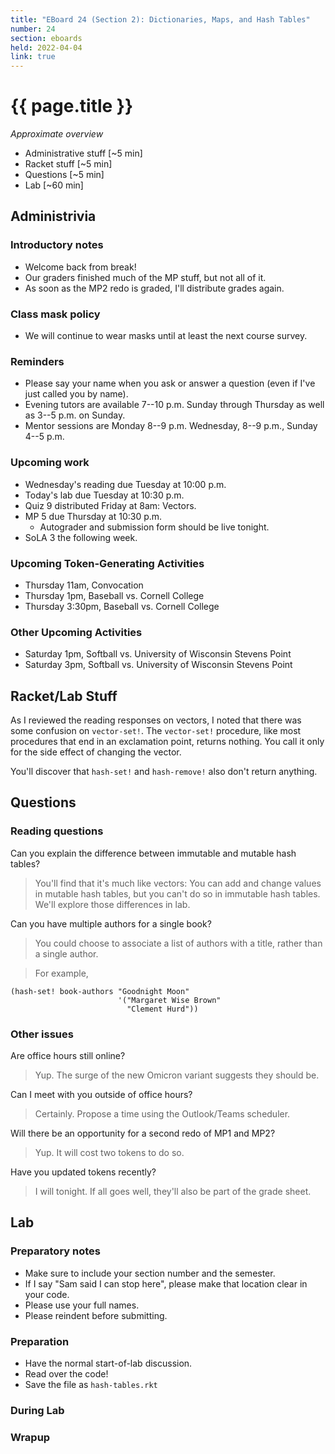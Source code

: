 ```yaml
---
title: "EBoard 24 (Section 2): Dictionaries, Maps, and Hash Tables"
number: 24
section: eboards
held: 2022-04-04
link: true
---
```

# {{ page.title }}

_Approximate overview_

* Administrative stuff [~5 min]
* Racket stuff [~5 min]
* Questions [~5 min]
* Lab [~60 min]

Administrivia
-------------

### Introductory notes

* Welcome back from break!
* Our graders finished much of the MP stuff, but not all of it.
* As soon as the MP2 redo is graded, I'll distribute grades again.

### Class mask policy

* We will continue to wear masks until at least the next course survey.

### Reminders

* Please say your name when you ask or answer a question (even if I've
  just called you by name).
* Evening tutors are available 7--10 p.m. Sunday through Thursday as
  well as 3--5 p.m. on Sunday.
* Mentor sessions are Monday 8--9 p.m.  Wednesday, 8--9 p.m., Sunday 4--5 p.m.

### Upcoming work

* Wednesday's reading due Tuesday at 10:00 p.m.
* Today's lab due Tuesday at 10:30 p.m. 
* Quiz 9 distributed Friday at 8am: Vectors.
* MP 5 due Thursday at 10:30 p.m.  
    * Autograder and submission form should be live tonight.
* SoLA 3 the following week.

### Upcoming Token-Generating Activities

* Thursday 11am, Convocation
* Thursday 1pm, Baseball vs. Cornell College
* Thursday 3:30pm, Baseball vs. Cornell College

### Other Upcoming Activities

* Saturday 1pm, Softball vs. University of Wisconsin Stevens Point
* Saturday 3pm, Softball vs. University of Wisconsin Stevens Point

Racket/Lab Stuff
----------------

As I reviewed the reading responses on vectors, I noted that there
was some confusion on `vector-set!`.  The `vector-set!` procedure,
like most procedures that end in an exclamation point, returns
nothing.  You call it only for the side effect of changing the vector.

You'll discover that `hash-set!` and `hash-remove!` also don't
return anything.

Questions
---------

### Reading questions

Can you explain the difference between immutable and mutable hash tables?

> You'll find that it's much like vectors: You can add and change
values in mutable hash tables, but you can't do so in immutable
hash tables.  We'll explore those differences in lab.

Can you have multiple authors for a single book?

> You could choose to associate a list of authors with a title,
rather than a single author.

> For example, 

  ```
  (hash-set! book-authors "Goodnight Moon" 
                          '("Margaret Wise Brown"
                            "Clement Hurd"))
  ```

### Other issues

Are office hours still online?

> Yup.  The surge of the new Omicron variant suggests they should be.

Can I meet with you outside of office hours?

> Certainly.  Propose a time using the Outlook/Teams scheduler.

Will there be an opportunity for a second redo of MP1 and MP2?

> Yup.  It will cost two tokens to do so.

Have you updated tokens recently?

> I will tonight.  If all goes well, they'll also be part of the grade sheet.

Lab
---

### Preparatory notes

* Make sure to include your section number and the semester.
* If I say "Sam said I can stop here", please make that location
  clear in your code.
* Please use your full names.
* Please reindent before submitting.

### Preparation

* Have the normal start-of-lab discussion.
* Read over the code!
* Save the file as `hash-tables.rkt`

### During Lab

### Wrapup



